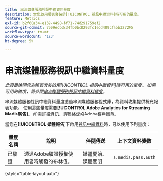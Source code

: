 ```yaml
---
title: 串流媒體服務視訊中繼資料量度
description: 當您啟用報表套裝的[!UICONTROL 視訊中繼資料]時可用的量度。
feature: Metrics
exl-id: b2f60a34-e139-4498-bf71-74d291759ef2
source-git-commit: 7609ecb3c34fb0bc8293fc1ecd409cfabb327295
workflow-type: tm+mt
source-wordcount: '123'
ht-degree: 5%

---
```


# 串流媒體服務視訊中繼資料量度

*此頁面說明您為報表套裝啟用[!UICONTROL 視訊中繼資料]時可用的量度。 如需可用的維度，請參閱[串流媒體服務視訊中繼資料維度](../dimensions/sm-video-metadata.md)。*

串流媒體服務視訊中繼資料量度透過串流媒體服務程式庫，為資料收集提供補充報表功能。 使用這些量度需要&#x200B;**[!UICONTROL Adobe Analytics for Streaming Media廣告]**。 如需詳細資訊，請聯絡您的Adobe客戶團隊。

當您在&#x200B;**[!UICONTROL 媒體報告]**&#x200B;下啟用[視訊中繼資料](/help/admin/admin/c-manage-report-suites/c-edit-report-suites/media-management.md)時，可以使用下列量度：

| 量度名稱 | 說明 | 伴隨傳送 | 上下文資料變數 |
| --- | --- | --- | --- |
| 已驗證 | 透過Adobe驗證授權使用者時觸發的布林值。 | 媒體開始、媒體關閉 | `a.media.pass.auth` |

{style="table-layout:auto"}
